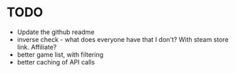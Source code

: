 # TODO

* Update the github readme
* inverse check - what does everyone have that I don't? With steam store link. Affiliate?
* better game list, with filtering
* better caching of API calls
